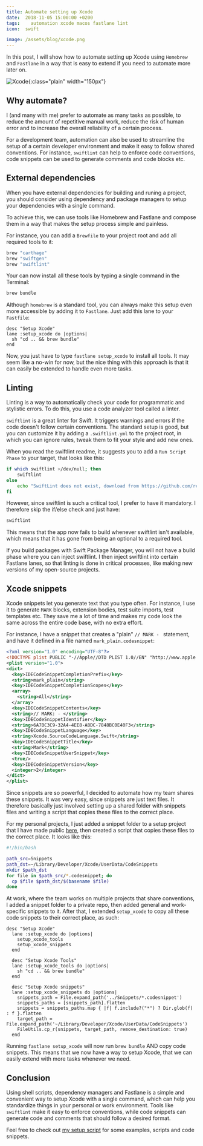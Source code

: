 ```yaml
---
title: Automate setting up Xcode
date:  2018-11-05 15:00:00 +0200
tags:	 automation xcode macos fastlane lint
icon:  swift

image: /assets/blog/xcode.png
---
```


In this post, I will show how to automate setting up Xcode using `Homebrew` and
`Fastlane` in a way that is easy to extend if you need to automate more later on.

![Xcode]({{page.image}}){:class="plain" width="150px"}


## Why automate?

I (and many with me) prefer to automate as many tasks as possible, to reduce the
amount of repetitive manual work, reduce the risk of human error and to increase
the overall reliability of a certain process.

For a development team, automation can also be used to streamline the setup of a
certain developer environment and make it easy to follow shared conventions. For
instance, `swiftlint` can help to enforce code conventions, code snippets can be
used to generate comments and code blocks etc.


## External dependencies

When you have external dependencies for building and runing a project, you should
consider using dependency and package managers to setup your dependencies with a
single command.

To achieve this, we can use tools like Homebrew and Fastlane and compose them in
a way that makes the setup process simple and painless.

For instance, you can add a `Brewfile` to your project root and add all required
tools to it:

```bash
brew "carthage"
brew "swiftgen"
brew "swiftlint" 
```

Your can now install all these tools by typing a single command in the Terminal:

```bash
brew bundle
``` 

Although `homebrew` is a standard tool, you can always make this setup even more
accessible by adding it to `Fastlane`. Just add this lane to your `Fastfile`:

```
desc "Setup Xcode"
lane :setup_xcode do |options|
  sh "cd .. && brew bundle"
end
```

Now, you just have to type `fastlane setup_xcode` to install all tools. It may
seem like a no-win for now, but the nice thing with this approach is that it
can easily be extended to handle even more tasks.


## Linting

Linting is a way to automatically check your code for programmatic and stylistic
errors. To do this, you use a code analyzer tool called a linter.

`swiftlint` is a great linter for Swift. It triggers warnings and errors if the 
code doesn't follow certain conventions. The standard setup is good, but you can
customize it by adding a `.swiftlint.yml` to the project root, in which you can
ignore rules, tweak them to fit your style and add new ones.

When you read the swiftlint readme, it suggests you to add a `Run Script Phase`
to your target, that looks like this:

```bash
if which swiftlint >/dev/null; then
    swiftlint
else
    echo "SwiftLint does not exist, download from https://github.com/realm/SwiftLint"
fi
```

However, since swiftlint is such a critical tool, I prefer to have it mandatory.
I therefore skip the if/else check and just have:

```bash
swiftlint
```

This means that the app now fails to build whenever swiftlint isn't available,
which means that it has gone from being an optional to a required tool.

If you build packages with Swift Package Manager, you will not have a build phase
where you can inject swiftlint. I then inject swiftlint into certain Fastlane lanes,
so that linting is done in critical processes, like making new versions of my
open-source projects.


## Xcode snippets

Xcode snippets let you generate text that you type often. For instance, I use it
to generate `MARK` blocks, extension bodies, test suite imports, test templates
etc. They save me a lot of time and makes my code look the same across the entire
code base, with no extra effort.

For instance, I have a snippet that creates a "plain" `// MARK - ` statement, and
have it defined in a file named `mark_plain.codesnippet`:

```xml
<?xml version="1.0" encoding="UTF-8"?>
<!DOCTYPE plist PUBLIC "-//Apple//DTD PLIST 1.0//EN" "http://www.apple.com/DTDs/PropertyList-1.0.dtd">
<plist version="1.0">
<dict>
  <key>IDECodeSnippetCompletionPrefix</key>
  <string>mark_plain</string>
  <key>IDECodeSnippetCompletionScopes</key>
  <array>
    <string>All</string>
  </array>
  <key>IDECodeSnippetContents</key>
  <string>// MARK: - </string>
  <key>IDECodeSnippetIdentifier</key>
  <string>6A7BC3C9-32A4-4EE8-A8DC-7848BC0E40F3</string>
  <key>IDECodeSnippetLanguage</key>
  <string>Xcode.SourceCodeLanguage.Swift</string>
  <key>IDECodeSnippetTitle</key>
  <string>Mark</string>
  <key>IDECodeSnippetUserSnippet</key>
  <true/>
  <key>IDECodeSnippetVersion</key>
  <integer>2</integer>
</dict>
</plist>
```

Since snippets are so powerful, I decided to automate how my team shares these
snippets. It was very easy, since snippets are just text files. It therefore
basically just involved setting up a shared folder with snippets files and
writing a script that copies these files to the correct place.

For my personal projects, I just added a snippet folder to a setup project that
I have made public [here](https://github.com/danielsaidi/osx), then created
a script that copies these files to the correct place. It looks like this:

```bash
#!/bin/bash

path_src=Snippets
path_dst=~/Library/Developer/Xcode/UserData/CodeSnippets
mkdir $path_dst
for file in $path_src/*.codesnippet; do
  cp $file $path_dst/$(basename $file)
done
```

At work, where the team works on multiple projects that share conventions, I
added a snippet folder to a private repo, then added general and work-specific
snippets to it. After that, I extended `setup_xcode` to copy all these code
snippets to their correct place, as such:

```
desc "Setup Xcode"
  lane :setup_xcode do |options|
    setup_xcode_tools
    setup_xcode_snippets
  end

  desc "Setup Xcode Tools"
  lane :setup_xcode_tools do |options|
    sh "cd .. && brew bundle"
  end

  desc "Setup Xcode snippets"
  lane :setup_xcode_snippets do |options|
    snippets_path = File.expand_path('../Snippets/*.codesnippet')
    snippets_paths = [snippets_path].flatten
    snippets = snippets_paths.map { |f| f.include?("*") ? Dir.glob(f) : f }.flatten
    target_path = File.expand_path('~/Library/Developer/Xcode/UserData/CodeSnippets')
    FileUtils.cp_r(snippets, target_path, remove_destination: true)
  end
```

Running `fastlane setup_xcode` will now run `brew bundle` AND copy code snippets.
This means that we now have a way to setup Xcode, that we can easily extend with
more tasks whenever we need.


## Conclusion

Using shell scripts, dependency managers and Fastlane is a simple and convenient
way to setup Xcode with a single command, which can help you standardize things
in your personal or work environment. Tools like `swiftlint` make it easy to enforce 
conventions, while code snippets can generate code and comments that should follow
a desired format.

Feel free to check out [my setup script](https://github.com/danielsaidi/osx) for
some examples, scripts and code snippets.